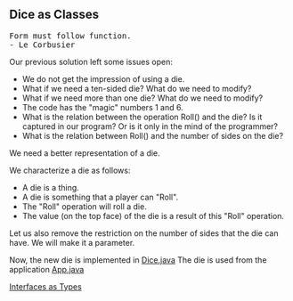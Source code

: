 ## Dice as Classes

<pre>
Form must follow function.
- Le Corbusier
</pre>

Our previous solution left some issues open:
- We do not get the impression of using a die.
- What if we need a ten-sided die? What do we need to modify?
- What if we need more than one die? What do we need to modify?
- The code has the "magic" numbers 1 and 6.
- What is the relation between the operation Roll() and the die? Is it captured in our program? Or is it only in the mind of the programmer?
- What is the relation between Roll() and the number of sides on the die?

We need a better representation of a die.

We characterize a die as follows:
- A die is a thing.
- A die is something that a player can "Roll".
- The "Roll" operation will roll a die.
- The value (on the top face) of the die is a result of this "Roll" operation.

Let us also remove the restriction on the number of sides that the die can have. We will make it a parameter.

Now, the new die is implemented in [Dice.java](src/main/java/Dice.java)
The die is used from the application [App.java](src/main/java/App.java)

[Interfaces as Types](../3/Readme.md)